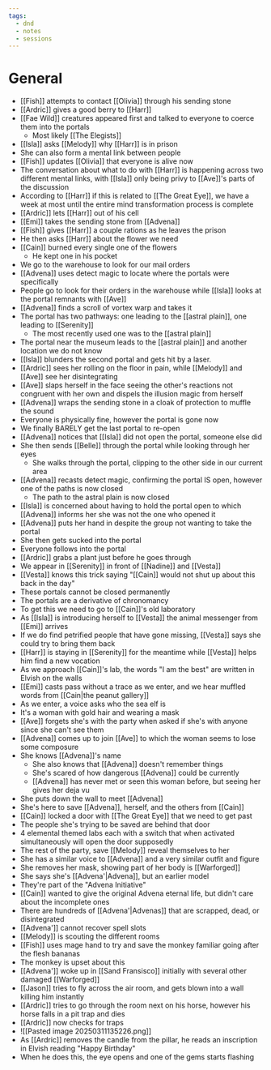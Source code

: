 ```yaml
---
tags:
  - dnd
  - notes
  - sessions
---
```

# General
- [[Fish]] attempts to contact [[Olivia]] through his sending stone
- [[Ardric]] gives a good berry to [[Harr]]
- [[Fae Wild]] creatures appeared first and talked to everyone to coerce them into the portals
	- Most likely [[The Elegists]]
- [[Isla]] asks [[Melody]] why [[Harr]] is in prison
- She can also form a mental link between people
- [[Fish]] updates [[Olivia]] that everyone is alive now
- The conversation about what to do with [[Harr]] is happening across two different mental links, with [[Isla]] only being privy to [[Ave]]'s parts of the discussion
- According to [[Harr]] if this is related to [[The Great Eye]], we have a week at most until the entire mind transformation process is complete
- [[Ardric]] lets [[Harr]] out of his cell
- [[Emi]] takes the sending stone from [[Advena]]
- [[Fish]] gives [[Harr]] a couple rations as he leaves the prison
- He then asks [[Harr]] about the flower we need
- [[Cain]] burned every single one of the flowers
	- He kept one in his pocket
- We go to the warehouse to look for our mail orders
- [[Advena]] uses detect magic to locate where the portals were specifically
- People go to look for their orders in the warehouse while [[Isla]] looks at the portal remnants with [[Ave]]
- [[Advena]] finds a scroll of vortex warp and takes it
- The portal has two pathways: one leading to the [[astral plain]], one leading to [[Serenity]]
	- The most recently used one was to the [[astral plain]]
- The portal near the museum leads to the [[astral plain]] and another location we do not know
- [[Isla]] blunders the second portal and gets hit by a laser.
- [[Ardric]] sees her rolling on the floor in pain, while [[Melody]] and [[Ave]] see her disintegrating
- [[Ave]] slaps herself in the face seeing the other's reactions not congruent with her own and dispels the illusion magic from herself
- [[Advena]] wraps the sending stone in a cloak of protection to muffle the sound
- Everyone is physically fine, however the portal is gone now
- We finally BARELY get the last portal to re-open
- [[Advena]] notices that [[Isla]] did not open the portal, someone else did
- She then sends [[Belle]] through the portal while looking through her eyes
	- She walks through the portal, clipping to the other side in our current area
- [[Advena]] recasts detect magic, confirming the portal IS open, however one of the paths is now closed
	- The path to the astral plain is now closed
- [[Isla]] is concerned about having to hold the portal open to which [[Advena]] informs her she was not the one who opened it
- [[Advena]] puts her hand in despite the group not wanting to take the portal
- She then gets sucked into the portal
- Everyone follows into the portal
- [[Ardric]] grabs a plant just before he goes through
- We appear in [[Serenity]] in front of [[Nadine]] and [[Vesta]]
- [[Vesta]] knows this trick saying "[[Cain]] would not shut up about this back in the day"
- These portals cannot be closed permanently
- The portals are a derivative of chronomancy
- To get this we need to go to [[Cain]]'s old laboratory
- As [[Isla]] is introducing herself to [[Vesta]] the animal messenger from [[Emi]] arrives
- If we do find petrified people that have gone missing, [[Vesta]] says she could try to bring them back
- [[Harr]] is staying in [[Serenity]] for the meantime while [[Vesta]] helps him find a new vocation
- As we approach [[Cain]]'s lab, the words "I am the best" are written in Elvish on the walls
- [[Emi]] casts pass without a trace as we enter, and we hear muffled words from [[Cain|the peanut gallery]]
- As we enter, a voice asks who the sea elf is
- It's a woman with gold hair and wearing a mask
- [[Ave]] forgets she's with the party when asked if she's with anyone since she can't see them
- [[Advena]] comes up to join [[Ave]] to which the woman seems to lose some composure
- She knows [[Advena]]'s name
	- She also knows that [[Advena]] doesn't remember things
	- She's scared of how dangerous [[Advena]] could be currently
	- [[Advena]] has never met or seen this woman before, but seeing her gives her deja vu
- She puts down the wall to meet [[Advena]]
- She's here to save [[Advena]], herself, and the others from [[Cain]]
- [[Cain]] locked a door with [[The Great Eye]] that we need to get past
- The people she's trying to be saved are behind that door
- 4 elemental themed labs each with a switch that when activated simultaneously will open the door supposedly
- The rest of the party, save [[Melody]] reveal themselves to her
- She has a similar voice to [[Advena]] and a very similar outfit and figure
- She removes her mask, showing part of her body is [[Warforged]]
- She says she's [[Advena'|Advena]], but an earlier model
- They're part of the "Advena Initiative"
- [[Cain]] wanted to give the original Advena eternal life, but didn't care about the incomplete ones
- There are hundreds of [[Advena'|Advenas]] that are scrapped, dead, or disintegrated
- [[Advena']] cannot recover spell slots
- [[Melody]] is scouting the different rooms
- [[Fish]] uses mage hand to try and save the monkey familiar going after the flesh bananas
- The monkey is upset about this
- [[Advena']] woke up in [[Sand Fransisco]] initially with several other damaged [[Warforged]]
- [[Jason]] tries to fly across the air room, and gets blown into a wall killing him instantly
- [[Ardric]] tries to go through the room next on his horse, however his horse falls in a pit trap and dies
- [[Ardric]] now checks for traps
- ![[Pasted image 20250311135226.png]]
- As [[Ardric]] removes the candle from the pillar, he reads an inscription in Elvish reading "Happy Birthday"
- When he does this, the eye opens and one of the gems starts flashing